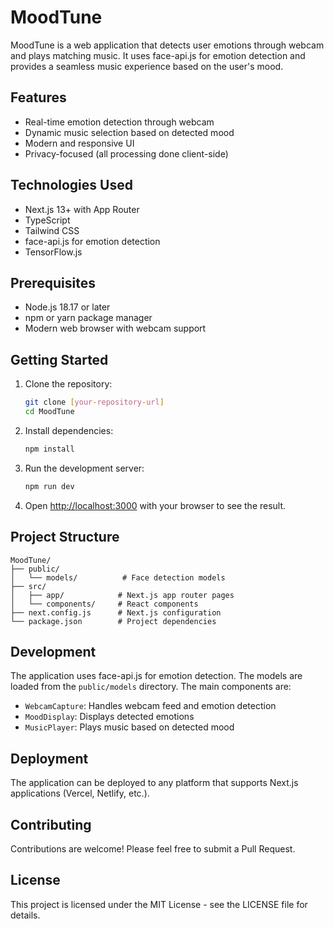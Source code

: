 # MoodTune

MoodTune is a web application that detects user emotions through webcam and plays matching music. It uses face-api.js for emotion detection and provides a seamless music experience based on the user's mood.

## Features

- Real-time emotion detection through webcam
- Dynamic music selection based on detected mood
- Modern and responsive UI
- Privacy-focused (all processing done client-side)

## Technologies Used

- Next.js 13+ with App Router
- TypeScript
- Tailwind CSS
- face-api.js for emotion detection
- TensorFlow.js

## Prerequisites

- Node.js 18.17 or later
- npm or yarn package manager
- Modern web browser with webcam support

## Getting Started

1. Clone the repository:
   ```bash
   git clone [your-repository-url]
   cd MoodTune
   ```

2. Install dependencies:
   ```bash
   npm install
   ```

3. Run the development server:
   ```bash
   npm run dev
   ```

4. Open [http://localhost:3000](http://localhost:3000) with your browser to see the result.

## Project Structure

```
MoodTune/
├── public/
│   └── models/          # Face detection models
├── src/
│   ├── app/            # Next.js app router pages
│   └── components/     # React components
├── next.config.js      # Next.js configuration
└── package.json        # Project dependencies
```

## Development

The application uses face-api.js for emotion detection. The models are loaded from the `public/models` directory. The main components are:

- `WebcamCapture`: Handles webcam feed and emotion detection
- `MoodDisplay`: Displays detected emotions
- `MusicPlayer`: Plays music based on detected mood

## Deployment

The application can be deployed to any platform that supports Next.js applications (Vercel, Netlify, etc.).

## Contributing

Contributions are welcome! Please feel free to submit a Pull Request.

## License

This project is licensed under the MIT License - see the LICENSE file for details. 